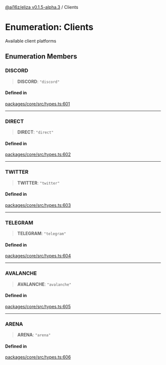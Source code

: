 [@ai16z/eliza v0.1.5-alpha.3](../index.md) / Clients

# Enumeration: Clients

Available client platforms

## Enumeration Members

### DISCORD

> **DISCORD**: `"discord"`

#### Defined in

[packages/core/src/types.ts:601](https://github.com/ai16z/eliza/blob/main/packages/core/src/types.ts#L601)

***

### DIRECT

> **DIRECT**: `"direct"`

#### Defined in

[packages/core/src/types.ts:602](https://github.com/ai16z/eliza/blob/main/packages/core/src/types.ts#L602)

***

### TWITTER

> **TWITTER**: `"twitter"`

#### Defined in

[packages/core/src/types.ts:603](https://github.com/ai16z/eliza/blob/main/packages/core/src/types.ts#L603)

***

### TELEGRAM

> **TELEGRAM**: `"telegram"`

#### Defined in

[packages/core/src/types.ts:604](https://github.com/ai16z/eliza/blob/main/packages/core/src/types.ts#L604)

***

### AVALANCHE

> **AVALANCHE**: `"avalanche"`

#### Defined in

[packages/core/src/types.ts:605](https://github.com/ai16z/eliza/blob/main/packages/core/src/types.ts#L605)

***

### ARENA

> **ARENA**: `"arena"`

#### Defined in

[packages/core/src/types.ts:606](https://github.com/ai16z/eliza/blob/main/packages/core/src/types.ts#L606)
